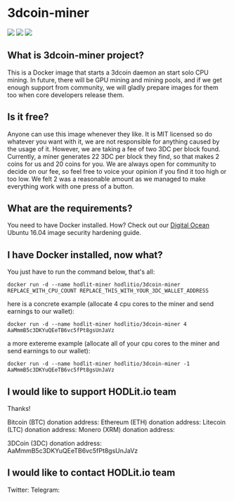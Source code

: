 # 3dcoin-miner

[![](https://images.microbadger.com/badges/version/hodlitio/3dcoin-miner.svg)](https://microbadger.com/images/hodlitio/3dcoin-miner "Get your own version badge on microbadger.com")
[![](https://images.microbadger.com/badges/image/hodlitio/3dcoin-miner.svg)](https://microbadger.com/images/hodlitio/3dcoin-miner "Get your own image badge on microbadger.com")
[![](https://images.microbadger.com/badges/commit/hodlitio/3dcoin-miner.svg)](https://microbadger.com/images/hodlitio/3dcoin-miner "Get your own commit badge on microbadger.com")

## What is 3dcoin-miner project?
This is a Docker image that starts a 3dcoin daemon an start solo CPU mining. In future, there will be GPU mining and mining pools, and if we get enough support from community, we will gladly prepare images for them too when core developers release them.

## Is it free?
Anyone can use this image whenever they like. It is MIT licensed so do whatever you want with it, we are not responsible for anything caused by the usage of it. However, we are taking a fee of two 3DC per block found. Currently, a miner generates 22 3DC per block they find, so that makes 2 coins for us and 20 coins for you. We are always open for community to decide on our fee, so feel free to voice your opinion if you find it too high or too low. We felt 2 was a reasonable amount as we managed to make everything work with one press of a button.

## What are the requirements?
You need to have Docker installed. How? Check out our [Digital Ocean](https://www.digitalocean.com/?refcode=fc06220e24cc) Ubuntu 16.04 image security hardening guide.

## I have Docker installed, now what?
You just have to run the command below, that's all:

    docker run -d --name hodlit-miner hodlitio/3dcoin-miner REPLACE_WITH_CPU_COUNT REPLACE_THIS_WITH_YOUR_3DC_WALLET_ADDRESS

here is a concrete example (allocate 4 cpu cores to the miner and send earnings to our wallet):

    docker run -d --name hodlit-miner hodlitio/3dcoin-miner 4 AaMmmB5c3DKYuQEeTB6vc5fPt8gsUnJaVz

a more extereme example (allocate all of your cpu cores to the miner and send earnings to our wallet):

    docker run -d --name hodlit-miner hodlitio/3dcoin-miner -1 AaMmmB5c3DKYuQEeTB6vc5fPt8gsUnJaVz

## I would like to support HODLit.io team
Thanks!

Bitcoin (BTC) donation address:
Ethereum (ETH) donation address:
Litecoin (LTC) donation address:
Monero (XRM) donation address:

3DCoin (3DC) donation address:
    AaMmmB5c3DKYuQEeTB6vc5fPt8gsUnJaVz

## I would like to contact HODLit.io team
Twitter:
Telegram:
